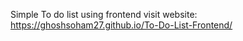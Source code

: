 Simple To do list using frontend 
visit website: https://ghoshsoham27.github.io/To-Do-List-Frontend/
